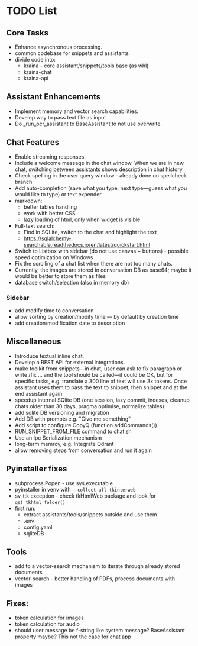 # TODO List

## Core Tasks
- Enhance asynchronous processing.
- common codebase for snippets and assistants
- divide code into:
  - kraina - core assistant/snippets/tools base (as whl)
  - kraina-chat
  - kraina-api

## Assistant Enhancements
- Implement memory and vector search capabilities.
- Develop way to pass text file as input
- Do _run_ocr_assistant to BaseAssistant to not use overwrite.

## Chat Features
- Enable streaming responses.
- Include a welcome message in the chat window. When we are in new chat, switching between assistants shows description in chat history
- Check spelling in the user query window - already done on spellcheck branch
- Add auto-completion (save what you type, next type—guess what you would like to type) or text expender 
- markdown:
  - better tables handling
  - work with better CSS
  - lazy loading of html, only when widget is visible
- Full-text search:
  - Find in SQLite, switch to the chat and highlight the text
  - https://sqlalchemy-searchable.readthedocs.io/en/latest/quickstart.html
- Switch to Listbox with sidebar (do not use canvas + buttons) - possible speed optimization on Windows
- Fix the scrolling of a chat list when there are not too many chats.
- Currently, the images are stored in conversation DB as base64; maybe it would be better to store them as files
- database switch/selection (also in memory db)

### Sidebar
- add modify time to conversation
- allow sorting by creation/modify time — by default by creation time
- add creation/modification date to description

## Miscellaneous
- Introduce textual inline chat.
- Develop a REST API for external integrations.
- make toolkit from snippets—in chat, user can ask to fix paragraph or write /fix ... and the tool should be called—it could be OK, but for specific tasks, e.g. translate a 300 line of text will use 3x tokens. Once assistant uses them to pass the text to snippet, then snippet and at the end assistant again
- speedup internal SQlite DB (one session, lazy commit, indexes, cleanup chats older than 30 days, pragma optimise, normalize tables)
- add sqlite DB versioning and migration 
- Add DB with prompts e.g. "Give me something"
- Add script to configure CopyQ (function addCommands())
- RUN_SNIPPET_FROM_FILE command to chat.sh
- Use an Ipc Serialization mechanism
- long-term memroy, e.g. Integrate Qdrant
- allow removing steps from conversation and run it again

## Pyinstaller fixes
- subprocess.Popen - use sys.executable
- pyinstaller in venv with `--collect-all tkinterweb`
- sv-ttk exception - check tkHtmlWeb package and look for `get_tkhtml_folder()`
- first run:
  - extract assistants/tools/snippets outside and use them
  - .env
  - config.yaml
  - sqliteDB

## Tools
- add to a vector-search mechanism to iterate through already stored documents
- vector-search - better handling of PDFs, process documents with images

## Fixes:
- token calculation for images
- token calculation for audio
- should user message be f-string like system message? BaseAssistant property maybe? This not the case for chat app 
